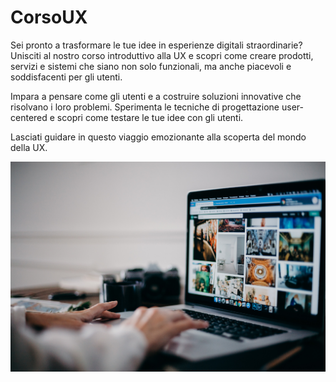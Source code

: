 # CorsoUX

Sei pronto a trasformare le tue idee in esperienze digitali straordinarie? Unisciti al nostro corso introduttivo alla UX e scopri come creare prodotti, servizi e sistemi che siano non solo funzionali, ma anche piacevoli e soddisfacenti per gli utenti.

Impara a pensare come gli utenti e a costruire soluzioni innovative che risolvano i loro problemi. Sperimenta le tecniche di progettazione user-centered e scopri come testare le tue idee con gli utenti.

Lasciati guidare in questo viaggio emozionante alla scoperta del mondo della UX.

![UX](pexels-cottonbro-studio-3584994.jpg)

